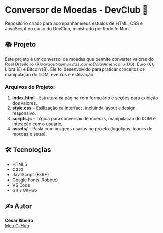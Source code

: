 # Conversor de Moedas - DevClub 🚀

Repositório criado para acompanhar meus estudos de HTML, CSS e JavaScript no curso do DevClub, ministrado por Rodolfo Mori.

## 📚 Projeto

Este projeto é um conversor de moedas que permite converter valores do Real Brasileiro (R$) para outras moedas, como Dólar Americano (US$), Euro (€), Libra (£) e Bitcoin (₿). Ele foi desenvolvido para praticar conceitos de manipulação do DOM, eventos e estilização.

### Arquivos do Projeto:

1. **index.html** – Estrutura da página com formulário e seções para exibição dos valores.
2. **style.css** – Estilização da interface, incluindo layout e design responsivo.
3. **scripts.js** – Lógica para conversão de moedas, manipulação do DOM e interação com o usuário.
4. **assets/** – Pasta com imagens usadas no projeto (logotipos, ícones de moedas e setas).

## 🛠️ Tecnologias

- HTML5
- CSS3
- JavaScript (ES6+)
- Google Fonts (Roboto)
- VS Code
- Git e GitHub

## ✍️ Autor

**César Ribeiro**  
[Meu GitHub](https://github.com/cesarfcribeiro)
